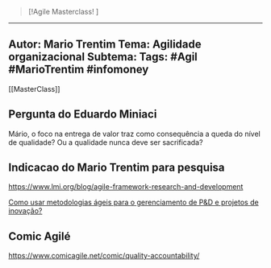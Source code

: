 

 >[!Agile Masterclass! ]
---
Autor: Mario Trentim
Tema: Agilidade organizacional
Subtema: 
Tags: #Agil #MarioTrentim #infomoney 
---

[[MasterClass]]


## Pergunta do Eduardo Miniaci
Mário, o foco na entrega de valor traz como consequência a queda do nível de qualidade? Ou a qualidade nunca deve ser sacrificada?


## Indicacao do Mario Trentim para pesquisa
https://www.lmi.org/blog/agile-framework-research-and-development

[Como usar metodologias ágeis para o gerenciamento de P&D e projetos de inovação?](https://www.linkedin.com/pulse/conhe%C3%A7a-principais-metodologias-dicas-e-cases-de-%C3%A1gil-lorena/?articleId=6623495751278317568)


## Comic Agilé
https://www.comicagile.net/comic/quality-accountability/
